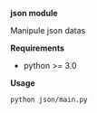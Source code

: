 **json module**

Manipule json datas

**Requirements**

- python >= 3.0

**Usage**

`python json/main.py`
